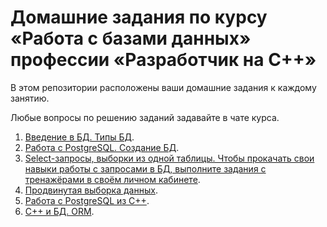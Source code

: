 # Домашние задания по курсу «Работа с базами данных» профессии «Разработчик на С++»

В этом репозитории расположены ваши домашние задания к каждому занятию. 

Любые вопросы по решению заданий задавайте в чате курса.

1. [Введение в БД. Типы БД](01).
1. [Работа с PostgreSQL. Создание БД](02).
1. [Select-запросы, выборки из одной таблицы. Чтобы прокачать свои навыки работы с запросами в БД, выполните задания с тренажёрами в своём личном кабинете](03).
1. [Продвинутая выборка данных](04).
1. [Работа с PostgreSQL из С++](05).
1. [С++ и БД. ORM](06).
